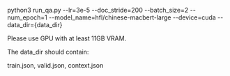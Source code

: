 python3 run_qa.py --lr=3e-5 --doc_stride=200 --batch_size=2 --num_epoch=1 --model_name=hfl/chinese-macbert-large --device=cuda --data_dir={data_dir}

Please use GPU with at least 11GB VRAM.

The data_dir should contain:

train.json, valid.json, context.json

​	
